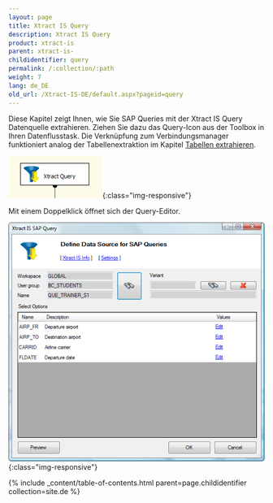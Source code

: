 ```yaml
---
layout: page
title: Xtract IS Query
description: Xtract IS Query
product: xtract-is
parent: xtract-is-
childidentifier: query
permalink: /:collection/:path
weight: 7
lang: de_DE
old_url: /Xtract-IS-DE/default.aspx?pageid=query
---
```


Diese Kapitel zeigt Ihnen, wie Sie SAP Queries mit der Xtract IS Query Datenquelle extrahieren. Ziehen Sie dazu das Query-Icon aus der Toolbox in Ihren Datenflusstask. Die Verknüpfung zum Verbindungsmanager funktioniert analog der Tabellenextraktion im Kapitel [Tabellen extrahieren]().


![Query-01](/img/content/Query-01.png){:class="img-responsive"}

Mit einem Doppelklick öffnet sich der Query-Editor.

![Query-02](/img/content/Query-02.png){:class="img-responsive"}

{% include _content/table-of-contents.html parent=page.childidentifier collection=site.de %}